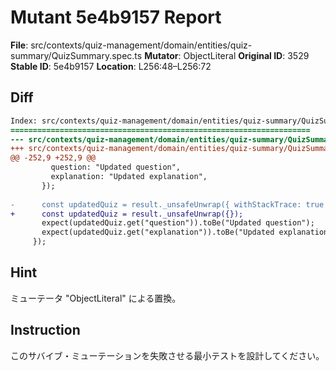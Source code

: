 # Mutant 5e4b9157 Report

**File**: src/contexts/quiz-management/domain/entities/quiz-summary/QuizSummary.spec.ts
**Mutator**: ObjectLiteral
**Original ID**: 3529
**Stable ID**: 5e4b9157
**Location**: L256:48–L256:72

## Diff

```diff
Index: src/contexts/quiz-management/domain/entities/quiz-summary/QuizSummary.spec.ts
===================================================================
--- src/contexts/quiz-management/domain/entities/quiz-summary/QuizSummary.spec.ts	original
+++ src/contexts/quiz-management/domain/entities/quiz-summary/QuizSummary.spec.ts	mutated #3529
@@ -252,9 +252,9 @@
         question: "Updated question",
         explanation: "Updated explanation",
       });
 
-      const updatedQuiz = result._unsafeUnwrap({ withStackTrace: true });
+      const updatedQuiz = result._unsafeUnwrap({});
       expect(updatedQuiz.get("question")).toBe("Updated question");
       expect(updatedQuiz.get("explanation")).toBe("Updated explanation");
     });
```

## Hint

ミューテータ "ObjectLiteral" による置換。

## Instruction

このサバイブ・ミューテーションを失敗させる最小テストを設計してください。
